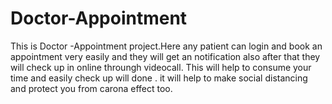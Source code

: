 # Doctor-Appointment
This is Doctor -Appointment project.Here any patient can login and book an appointment very easily and they will get an notification also after that they will check up in online throungh videocall.
This will help to consume your time and easily check up will done .
it will help to make social distancing and protect you from carona effect too.
